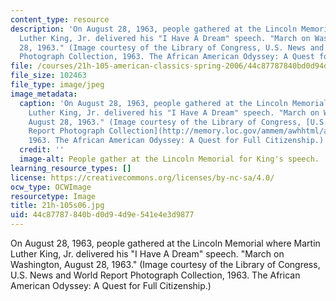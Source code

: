 ```yaml
---
content_type: resource
description: 'On August 28, 1963, people gathered at the Lincoln Memorial where Martin
  Luther King, Jr. delivered his "I Have A Dream" speech. "March on Washington, August
  28, 1963." (Image courtesy of the Library of Congress, U.S. News and World Report
  Photograph Collection, 1963. The African American Odyssey: A Quest for Full Citizenship.)'
file: /courses/21h-105-american-classics-spring-2006/44c87787840bd0d94d9e541e4e3d9877_21h-105s06.jpg
file_size: 102463
file_type: image/jpeg
image_metadata:
  caption: 'On August 28, 1963, people gathered at the Lincoln Memorial where Martin
    Luther King, Jr. delivered his "I Have A Dream" speech. "March on Washington,
    August 28, 1963." (Image courtesy of the Library of Congress, [U.S. News and World
    Report Photograph Collection](http://memory.loc.gov/ammem/awhhtml/awpnp6/usnews_coll.html),
    1963. The African American Odyssey: A Quest for Full Citizenship.)'
  credit: ''
  image-alt: People gather at the Lincoln Memorial for King's speech.
learning_resource_types: []
license: https://creativecommons.org/licenses/by-nc-sa/4.0/
ocw_type: OCWImage
resourcetype: Image
title: 21h-105s06.jpg
uid: 44c87787-840b-d0d9-4d9e-541e4e3d9877
---
```

On August 28, 1963, people gathered at the Lincoln Memorial where Martin Luther King, Jr. delivered his "I Have A Dream" speech. "March on Washington, August 28, 1963." (Image courtesy of the Library of Congress, U.S. News and World Report Photograph Collection, 1963. The African American Odyssey: A Quest for Full Citizenship.)